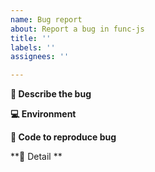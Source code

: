 ```yaml
---
name: Bug report
about: Report a bug in func-js
title: ''
labels: ''
assignees: ''

---
```


**🐞 Describe the bug**
<!-- Please describe the issue you'e faced with. Tell us what you try to do and what happens instead. -->

**💻 Environment**
<!-- What version of package are you using? Is it web or Node.JS? -->

**🔢 Code to reproduce bug**
<!-- It would be great if you can provide minimal example that shows the problem. -->

**📝 Detail **
<!-- Share some more details or context if you think it's relevant. -->
